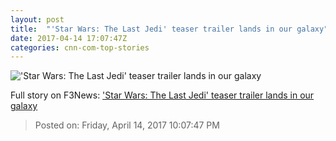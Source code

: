 ```yaml
---
layout: post
title:  "'Star Wars: The Last Jedi' teaser trailer lands in our galaxy"
date: 2017-04-14 17:07:47Z
categories: cnn-com-top-stories
---
```


!['Star Wars: The Last Jedi' teaser trailer lands in our galaxy](http://i2.cdn.turner.com/money/dam/assets/170414120122-the-last-jedi-teaser-780x439.png)




Full story on F3News: ['Star Wars: The Last Jedi' teaser trailer lands in our galaxy](http://www.f3nws.com/n/NDEpnG)

> Posted on: Friday, April 14, 2017 10:07:47 PM
